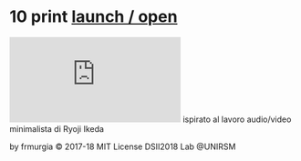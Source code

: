 
# 10 print [launch / open](https://git.io/f4FCe)
![Alt Text](https://rawcdn.githack.com/frmurgia/10_print_variation/996bda0df5ac4d28c23708d77b84bf78acb184cd/index.html)
ispirato al lavoro audio/video minimalista
di Ryoji Ikeda

by frmurgia © 2017-18 MIT License
DSII2018 Lab @UNIRSM
